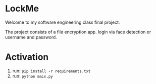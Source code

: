 # LockMe
 
Welcome to my software engineering class final project.

The project consists of a file encryption app. login via face detection or username and password.

# Activation
1. run: `pip install -r requirements.txt`
2. run: `python main.py`
